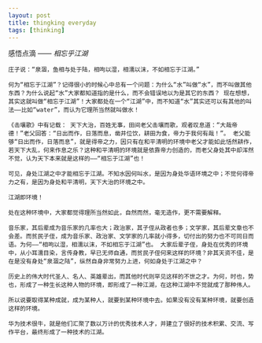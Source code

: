 ```yaml
---
layout: post
title: thingking everyday
tags: [thinking]
---
```


感悟点滴 —— *相忘乎江湖*
		

	庄子说：“泉涸，鱼相与处于陆，相呴以湿，相濡以沫，不如相忘于江湖。” 
    
    何为“相忘于江湖”？记得很小的时候心中总有一个问题：为什么“水”叫做“水”，而不叫做其他东西？为什么说起“水”大家都知道指的是什么，而不会错误地以为是其它的东西？ 现在想想，其实这就叫做“相忘于江湖”！大家都处在一个“江湖”中，而不知道“水”其实还可以有其他的叫法——比如“water”，而认为它理所当然就叫做水！ 
    
    《击壤歌》中有记载： 天下大治，百姓无事，田间老父击壤而歌，观者叹息道：“大哉帝德！”老父回答：“日出而作，日落而息，凿井位饮，耕田为食，帝力于我何有哉！”。 老父能够“日出而作，日落而息”，就是得帝之力，因只有在和平清明的环境中老父才能如此恬然耕作，若天下大乱，何来作息之乐？这种和平清明的环境就是依靠帝力创造的，而老父身处其中却浑然不觉，认为天下本来就是这样的——“相忘于江湖”也！
    
    可见，身处江湖之中才能相忘于江湖。不知水因何叫水，是因为身处华语环境之中；不觉何得帝力之有，是因为身处和平清明，天下大治的环境之中。
    
    江湖即环境！
    
    处在这种环境中，大家都觉得理所当然如此，自然而然，毫无造作，更不需要解释。
    
    音乐家，其后辈成为音乐家的几率也大；政治家，其子侄从政者也多；文学家，其后辈文章也不会差。而贫民子侄，成为音乐家、政治家、文学家的几率就小得多，切付出的努力也不可同日而语。为何——“相呴以湿，相濡以沫，不如相忘于江湖”也。 大家后辈子侄，身处在优秀的环境中，从小耳濡目染，言传身教，早已无师自通，而贫民子侄何来这样的环境？非其天资不佳，是在是没有身处“泉涸之陆”，纵然自身非常努力上进，何如身处于江湖之中？
    
    历史上的伟大时代圣人、名人、英雄辈出，而其他时代则罕见这样的不世之才。为何，时也，势也，形成了一种生长这种人物的环境，即形成了一种江湖，在这种江湖中不觉就成了那种伟人。
    
    所以说要取得某种成就，成为某种人，就要到某种环境中去。如果没有没有某种环境，就要创造这样的环境。
    
    华为技术很牛，就是他们汇聚了数以万计的优秀技术人才，并建立了很好的技术积累、交流、写作平台，最终形成了一种技术的江湖。